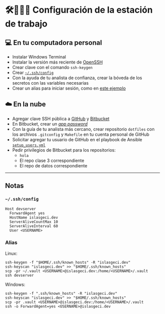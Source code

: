 # 🛠️👩🏿‍💻 Configuración de la estación de trabajo
## 💻 En tu computadora personal
- Instalar Windows Terminal
- Instalar la versión más reciente de [OpenSSH](https://github.com/PowerShell/Win32-OpenSSH/releases)
- Crear clave con el comando `ssh-keygen`
- Crear [`~/.ssh/config`](#sshconfig)
- Con la ayuda de tu analista de confianza, crear la bóveda de los secretos con las variables necesarias
- Crear un alias para iniciar sesión, como en [este ejemplo](#alias)
## ☁️ En la nube
- Agregar clave SSH pública a [GitHub](https://github.com/settings/keys) y [Bitbucket](https://bitbucket.org/account/settings/ssh-keys/)
- En Bitbucket, crear un [_app password_](https://bitbucket.org/account/settings/app-passwords/)
- Con la guía de tu analista más cercano, crear repositorio `dotfiles` con los archivos `.gitconfig` y `Makefile` en tu cuenta personal de GitHub
- Solicitar agregar tu usuario de GitHub en el playbook de Ansible [`setup_users.yml`](https://github.com/IslasGECI/development_server_setup/blob/develop/ansible/setup_users.yml)
- Pedir privilegios de Bitbucket para los repositorios:
    - `hola`
    - El repo clase 3 correspondiente
    - El repo de datos correspondiente

---

## Notas
### `~/.ssh/config`
```
Host devserver
  ForwardAgent yes
  HostName islasgeci.dev
  ServerAliveCountMax 10
  ServerAliveInterval 60
  User <USERNAME>
```

### Alias
     
Linux:
```
ssh-keygen -f "$HOME/.ssh/known_hosts" -R "islasgeci.dev"
ssh-keyscan "islasgeci.dev" >> "$HOME/.ssh/known_hosts"
scp -pr ~/.vault <USERNAME>@islasgeci.dev:/home/<USERNAME>/.vault
ssh devserver
```

Windows:
```
ssh-keygen -f ".ssh/known_hosts" -R "islasgeci.dev"
ssh-keyscan "islasgeci.dev" >> "$HOME/.ssh/known_hosts"
scp -pr .vault <USERNAME>@islasgeci.dev:/home/<USERNAME>/.vault
ssh -o ForwardAgent=yes <USERNAME>@islasgeci.dev
```

